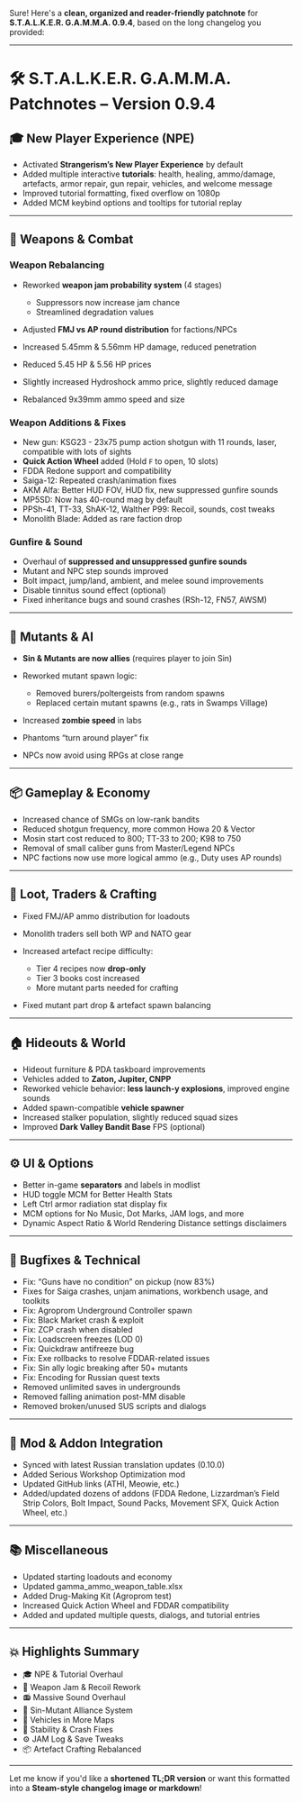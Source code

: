 Sure! Here's a **clean, organized and reader-friendly patchnote** for **S.T.A.L.K.E.R. G.A.M.M.A. 0.9.4**, based on the long changelog you provided:

---

# 🛠️ S.T.A.L.K.E.R. G.A.M.M.A. Patchnotes – Version 0.9.4

## 🎓 New Player Experience (NPE)

* Activated **Strangerism’s New Player Experience** by default
* Added multiple interactive **tutorials**: health, healing, ammo/damage, artefacts, armor repair, gun repair, vehicles, and welcome message
* Improved tutorial formatting, fixed overflow on 1080p
* Added MCM keybind options and tooltips for tutorial replay

---

## 🔫 Weapons & Combat

### Weapon Rebalancing

* Reworked **weapon jam probability system** (4 stages)

  * Suppressors now increase jam chance
  * Streamlined degradation values
* Adjusted **FMJ vs AP round distribution** for factions/NPCs
* Increased 5.45mm & 5.56mm HP damage, reduced penetration
* Reduced 5.45 HP & 5.56 HP prices
* Slightly increased Hydroshock ammo price, slightly reduced damage
* Rebalanced 9x39mm ammo speed and size

### Weapon Additions & Fixes

* New gun: KSG23 - 23x75 pump action shotgun with 11 rounds, laser, compatible with lots of sights
* **Quick Action Wheel** added (Hold `F` to open, 10 slots)
* FDDA Redone support and compatibility
* Saiga-12: Repeated crash/animation fixes
* AKM Alfa: Better HUD FOV, HUD fix, new suppressed gunfire sounds
* MP5SD: Now has 40-round mag by default
* PPSh-41, TT-33, ShAK-12, Walther P99: Recoil, sounds, cost tweaks
* Monolith Blade: Added as rare faction drop

### Gunfire & Sound

* Overhaul of **suppressed and unsuppressed gunfire sounds**
* Mutant and NPC step sounds improved
* Bolt impact, jump/land, ambient, and melee sound improvements
* Disable tinnitus sound effect (optional)
* Fixed inheritance bugs and sound crashes (RSh-12, FN57, AWSM)

---

## 🧟 Mutants & AI

* **Sin & Mutants are now allies** (requires player to join Sin)
* Reworked mutant spawn logic:

  * Removed burers/poltergeists from random spawns
  * Replaced certain mutant spawns (e.g., rats in Swamps Village)
* Increased **zombie speed** in labs
* Phantoms “turn around player” fix
* NPCs now avoid using RPGs at close range

---

## 📦 Gameplay & Economy

* Increased chance of SMGs on low-rank bandits
* Reduced shotgun frequency, more common Howa 20 & Vector
* Mosin start cost reduced to 800; TT-33 to 200; K98 to 750
* Removal of small caliber guns from Master/Legend NPCs
* NPC factions now use more logical ammo (e.g., Duty uses AP rounds)

---

## 💼 Loot, Traders & Crafting

* Fixed FMJ/AP ammo distribution for loadouts
* Monolith traders sell both WP and NATO gear
* Increased artefact recipe difficulty:

  * Tier 4 recipes now **drop-only**
  * Tier 3 books cost increased
  * More mutant parts needed for crafting
* Fixed mutant part drop & artefact spawn balancing

---

## 🏠 Hideouts & World

* Hideout furniture & PDA taskboard improvements
* Vehicles added to **Zaton, Jupiter, CNPP**
* Reworked vehicle behavior: **less launch-y explosions**, improved engine sounds
* Added spawn-compatible **vehicle spawner**
* Increased stalker population, slightly reduced squad sizes
* Improved **Dark Valley Bandit Base** FPS (optional)

---

## ⚙️ UI & Options

* Better in-game **separators** and labels in modlist
* HUD toggle MCM for Better Health Stats
* Left Ctrl armor radiation stat display fix
* MCM options for No Music, Dot Marks, JAM logs, and more
* Dynamic Aspect Ratio & World Rendering Distance settings disclaimers

---

## 🧰 Bugfixes & Technical

* Fix: “Guns have no condition” on pickup (now 83%)
* Fixes for Saiga crashes, unjam animations, workbench usage, and toolkits
* Fix: Agroprom Underground Controller spawn
* Fix: Black Market crash & exploit
* Fix: ZCP crash when disabled
* Fix: Loadscreen freezes (LOD 0)
* Fix: Quickdraw antifreeze bug
* Fix: Exe rollbacks to resolve FDDAR-related issues
* Fix: Sin ally logic breaking after 50+ mutants
* Fix: Encoding for Russian quest texts
* Removed unlimited saves in undergrounds
* Removed falling animation post-MM disable
* Removed broken/unused SUS scripts and dialogs

---

## 🔧 Mod & Addon Integration

* Synced with latest Russian translation updates (0.10.0)
* Added Serious Workshop Optimization mod
* Updated GitHub links (ATHI, Meowie, etc.)
* Added/updated dozens of addons (FDDA Redone, Lizzardman’s Field Strip Colors, Bolt Impact, Sound Packs, Movement SFX, Quick Action Wheel, etc.)

---

## 📚 Miscellaneous

* Updated starting loadouts and economy
* Updated gamma\_ammo\_weapon\_table.xlsx
* Added Drug-Making Kit (Agroprom test)
* Increased Quick Action Wheel and FDDAR compatibility
* Added and updated multiple quests, dialogs, and tutorial entries

---

## 💥 Highlights Summary

* 🎓 NPE & Tutorial Overhaul
* 🔫 Weapon Jam & Recoil Rework
* 📻 Massive Sound Overhaul
* 🧟 Sin-Mutant Alliance System
* 🚗 Vehicles in More Maps
* 🧰 Stability & Crash Fixes
* ⚙️ JAM Log & Save Tweaks
* 📦 Artefact Crafting Rebalanced

---

Let me know if you'd like a **shortened TL;DR version** or want this formatted into a **Steam-style changelog image or markdown**!
